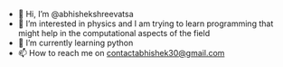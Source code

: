 - 👋 Hi, I’m @abhishekshreevatsa
- 👀 I’m interested in physics and I am trying to learn programming that might help in the computational aspects of the field
- 🌱 I’m currently learning python
- 📫 How to reach me on contactabhishek30@gmail.com

<!---
abhishekshreevatsa/abhishekshreevatsa is a ✨ special ✨ repository because its `README.md` (this file) appears on your GitHub profile.
You can click the Preview link to take a look at your changes.
--->
